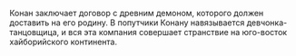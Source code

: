 <!--2021-06-13 11:05:56-->
Конан заключает договор с древним демоном, которого должен доставить на его родину. В попутчики Конану навязывается девчонка-танцовщица, и вся эта компания совершает странствие на юго-восток хайборийского континента.